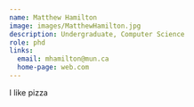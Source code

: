 ```yaml
---
name: Matthew Hamilton
image: images/MatthewHamilton.jpg 
description: Undergraduate, Computer Science
role: phd
links:
  email: mhamilton@mun.ca
  home-page: web.com
---
```


I like pizza
